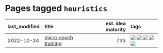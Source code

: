 # Pages tagged `heuristics`

|last_modified|title|est. idea maturity|tags
|:---|:---|---:|:---|
|2022-10-24|[micro epoch training](../micro-epoch.md)|733|[![](https://img.shields.io/badge/tag-augmentation-1614f8)](../tags/augmentation.md) [![](https://img.shields.io/badge/tag-dataset-dc62b7)](../tags/dataset.md) [![](https://img.shields.io/badge/tag-heuristics-82d6e)](../tags/heuristics.md) [![](https://img.shields.io/badge/tag-tooling-4bcfd8)](../tags/tooling.md) [![](https://img.shields.io/badge/tag-training-96f021)](../tags/training.md)|